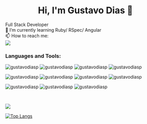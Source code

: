 <h1 align="center">Hi, I'm Gustavo Dias 👋</h1>

<div align="left">
  Full Stack Developer <br>
  🌱 I’m currently learning Ruby/ RSpec/ Angular <br>
  📫 How to reach me:<br>
  <a href="https://www.linkedin.com/in/gustavo-dias-pereira/" target="_blank"><img src="https://img.shields.io/badge/-LinkedIn-%230077B5?style=for-the-badge&logo=linkedin&logoColor=white" target="_blank"></a>
</div> 


<h3 align="left">Languages and Tools:</h3>

<p>
  <img src="https://img.shields.io/badge/Ruby-CC342D?style=for-the-badge&logo=ruby&logoColor=white" alt="gustavodiasp" />
  <img src="https://img.shields.io/badge/Java-ED8B00?style=for-the-badge&logo=openjdk&logoColor=white" alt="gustavodiasp" />
  <img src="https://img.shields.io/badge/JavaScript-F7DF1E?style=for-the-badge&logo=javascript&logoColor=black" alt="gustavodiasp" />
  <img src="https://img.shields.io/badge/TypeScript-007ACC?style=for-the-badge&logo=typescript&logoColor=white" alt="gustavodiasp" />
</p>
<p>
  <img src="https://img.shields.io/badge/Ruby_on_Rails-CC0000?style=for-the-badge&logo=ruby-on-rails&logoColor=white" alt="gustavodiasp" />
  <img src="https://img.shields.io/badge/MySQL-005C84?style=for-the-badge&logo=mysql&logoColor=white" alt="gustavodiasp" />
  <img src="https://img.shields.io/badge/Angular-DD0031?style=for-the-badge&logo=angular&logoColor=white" alt="gustavodiasp" />
  <img src="https://img.shields.io/badge/Spring-6DB33F?style=for-the-badge&logo=spring&logoColor=white" alt="gustavodiasp" />
<p>
  <img src="https://img.shields.io/badge/HTML5-E34F26?style=for-the-badge&logo=html5&logoColor=white" alt="gustavodiasp" />
  <img src="https://img.shields.io/badge/CSS3-1572B6?style=for-the-badge&logo=css3&logoColor=white" alt="gustavodiasp" />
  <img src="https://img.shields.io/badge/GIT-E44C30?style=for-the-badge&logo=git&logoColor=white" alt="gustavodiasp" />
</p>

<!---
shields logo
https://dev.to/envoy_/150-badges-for-github-pnk
--->

<br>

![](https://komarev.com/ghpvc/?username=gustavodiasp&color=orange) 


[![Top Langs](https://github-readme-stats.vercel.app/api/top-langs/?username=gustavodiasp&layout=compact&theme=codeSTACKr)](https://github.com/gustavodiasp)


<!---
GustavoDiasp/GustavoDiasp is a ✨ special ✨ repository because its `README.md` (this file) appears on your GitHub profile.
You can click the Preview link to take a look at your changes.
--->
